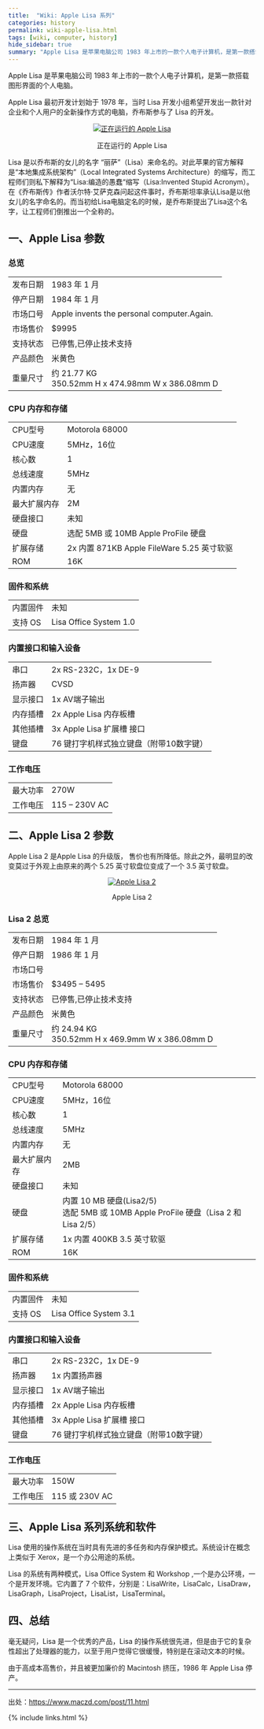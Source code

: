 ```yaml
---
title:  "Wiki: Apple Lisa 系列"
categories: history
permalink: wiki-apple-lisa.html
tags: [wiki, computer, history]
hide_sidebar: true
summary: "Apple Lisa 是苹果电脑公司 1983 年上市的一款个人电子计算机，是第一款搭载图形界面的个人电脑。"
---
```


Apple Lisa 是苹果电脑公司 1983 年上市的一款个人电子计算机，是第一款搭载图形界面的个人电脑。

Apple Lisa 最初开发计划始于 1978 年，当时 Lisa 开发小组希望开发出一款针对企业和个人用户的全新操作方式的电脑，乔布斯参与了 Lisa 的开发。

<div align="center">
    <a href="../images/dnbwg/wiki_apple_lisa_01.jpg">
        <img src="../images/dnbwg/wiki_apple_lisa_01.jpg" alt="正在运行的 Apple Lisa"/>
    </a>
    <p>正在运行的 Apple Lisa</p>
</div>

Lisa 是以乔布斯的女儿的名字 “丽萨”（Lisa）来命名的。对此苹果的官方解释是“本地集成系统架构”（Local Integrated Systems Architecture）的缩写，而工程师们则私下解释为“Lisa:编造的愚蠢“缩写（Lisa:Invented Stupid Acronym）。在《乔布斯传》作者沃尔特·艾萨克森问起这件事时，乔布斯坦率承认Lisa是以他女儿的名字命名的。而当初给Lisa电脑定名的时候，是乔布斯提出了Lisa这个名字，让工程师们倒推出一个全称的。

## 一、Apple Lisa 参数

### 总览

|         |           |
|---------|-----------|
| 发布日期 | 1983 年 1 月 |
| 停产日期 | 1984 年 1 月 |
| 市场口号 | Apple invents the personal computer.Again. |
| 市场售价 | $9995 |
| 支持状态 | 已停售,已停止技术支持 |
| 产品颜色 | 米黄色 |
| 重量尺寸 | 约 21.77 KG <br/> 350.52mm H x 474.98mm W x 386.08mm D |

### CPU 内存和存储

|         |           |
|---------|-----------|
| CPU型号 | Motorola 68000 |
| CPU速度 | 5MHz，16位 |
| 核心数 | 1 |
| 总线速度 | 5MHz |
| 内置内存 | 无 |
| 最大扩展内存 | 2M |
| 硬盘接口 | 未知 |
| 硬盘 | 选配 5MB 或 10MB Apple ProFile 硬盘 |
| 扩展存储 | 2x 内置 871KB Apple FileWare 5.25 英寸软驱 |
| ROM | 16K |

### 固件和系统

|         |           |
|---------|-----------|
| 内置固件 | 未知 |
| 支持 OS | Lisa Office System 1.0 |

### 内置接口和输入设备

|         |           |
|---------|-----------|
| 串口 | 2x RS-232C，1x DE-9 |
| 扬声器 | CVSD |
| 显示接口 | 1x AV端子输出 |
| 内存插槽 | 2x Apple Lisa 内存板槽 |
| 其他插槽 | 3x Apple Lisa 扩展槽 接口 |
| 键盘 | 76 键打字机样式独立键盘（附带10数字键） |

### 工作电压

|         |           |
|---------|-----------|
| 最大功率 | 270W |
| 工作电压 | 115 – 230V AC |


## 二、Apple Lisa 2 参数

Apple Lisa 2 是Apple Lisa 的升级版， 售价也有所降低。除此之外，最明显的改变莫过于外观上由原来的两个 5.25 英寸软盘位变成了一个 3.5 英寸软盘。

<div align="center">
    <a href="../images/dnbwg/wiki_apple_lisa_02.jpg">
        <img src="../images/dnbwg/wiki_apple_lisa_02.jpg" alt="Apple Lisa 2"/>
    </a>
    <p>Apple Lisa 2</p>
</div>

### Lisa 2 总览

|         |           |
|---------|-----------|
| 发布日期 | 1984 年 1 月 |
| 停产日期 | 1986 年 1 月 |
| 市场口号 |  |
| 市场售价 | $3495 – 5495 |
| 支持状态 | 已停售,已停止技术支持 |
| 产品颜色 | 米黄色 |
| 重量尺寸 | 约 24.94 KG <br> 350.52mm H x 469.9mm W x 386.08mm D  |

### CPU 内存和存储

|         |           |
|---------|-----------|
| CPU型号 | Motorola 68000 |
| CPU速度 | 5MHz，16位 |
| 核心数 | 1 |
| 总线速度 | 5MHz |
| 内置内存 | 无 |
| 最大扩展内存 | 2MB |
| 硬盘接口 | 未知 |
| 硬盘 | 内置 10 MB 硬盘(Lisa2/5) <br/> 选配 5MB 或 10MB Apple ProFile 硬盘（Lisa 2 和 Lisa 2/5） |
| 扩展存储 | 1x 内置 400KB 3.5 英寸软驱 |
| ROM | 16K |

### 固件和系统

|         |           |
|---------|-----------|
| 内置固件 | 未知 |
| 支持 OS | Lisa Office System 3.1 |

### 内置接口和输入设备

|         |           |
|---------|-----------|
| 串口 | 2x RS-232C，1x DE-9 |
| 扬声器 | 1x 内置扬声器 |
| 显示接口 | 1x AV端子输出 |
| 内存插槽 | 2x Apple Lisa 内存板槽 |
| 其他插槽 | 3x Apple Lisa 扩展槽 接口 |
| 键盘 | 76 键打字机样式独立键盘（附带10数字键） |

### 工作电压

|         |           |
|---------|-----------|
| 最大功率 | 150W |
| 工作电压 | 115 或 230V AC |


## 三、Apple Lisa 系列系统和软件

Lisa 使用的操作系统在当时具有先进的多任务和内存保护模式。系统设计在概念上类似于 Xerox，是一个办公用途的系统。

Lisa 的系统有两种模式，Lisa Office System 和 Workshop ,一个是办公环境，一个是开发环境。它内置了 7 个软件，分别是：LisaWrite，LisaCalc，LisaDraw，LisaGraph，LisaProject，LisaList，LisaTerminal。


## 四、总结

毫无疑问，Lisa 是一个优秀的产品，Lisa 的操作系统很先进，但是由于它的复杂性超出了处理器的能力，以至于用户觉得它很缓慢，特别是在滚动文本的时候。

由于高成本高售价，并且被更加廉价的 Macintosh 挤压，1986 年 Apple Lisa 停产。


---------

出处：https://www.maczd.com/post/11.html

{% include links.html %}
